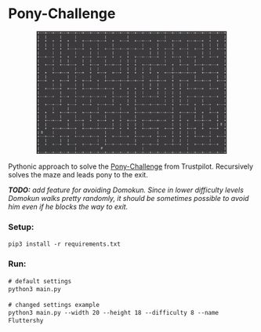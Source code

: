 # Pony-Challenge

<p align="center"><img src="/data/pony_saved.gif" height="250"/></p>

Pythonic approach to solve the [Pony-Challenge](https://ponychallenge.trustpilot.com/index.html) from Trustpilot. 
Recursively solves the maze and leads pony to the exit.

***TODO:** add feature for avoiding Domokun. Since in lower difficulty levels Domokun walks pretty randomly,
 it should be sometimes possible to avoid him even if he blocks the way to exit.*

### Setup:
```
pip3 install -r requirements.txt
```

### Run:
```
# default settings
python3 main.py

# changed settings example
python3 main.py --width 20 --height 18 --difficulty 8 --name Fluttershy
```
